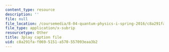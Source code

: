 ```yaml
---
content_type: resource
description: ''
file: null
file_location: /coursemedia/8-04-quantum-physics-i-spring-2016/c8a291faf0695151a570557093eaa3b2_vFZeh8bMx58.vtt
file_type: application/x-subrip
resourcetype: Other
title: 3play caption file
uid: c8a291fa-f069-5151-a570-557093eaa3b2
---
```

